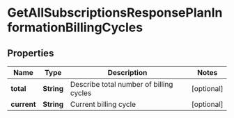 
# GetAllSubscriptionsResponsePlanInformationBillingCycles

## Properties
Name | Type | Description | Notes
------------ | ------------- | ------------- | -------------
**total** | **String** | Describe total number of billing cycles  |  [optional]
**current** | **String** | Current billing cycle  |  [optional]



